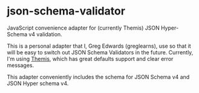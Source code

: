 # json-schema-validator

JavaScript convenience adapter for (currently Themis) JSON Hyper-Schema v4 validation. 

This is a personal adapter that I, Greg Edwards (greglearns), use so that it will be easy to switch out JSON Schema Validators in the future. Currently, I'm using [Themis](https://github.com/playlyfe/themis), which has great defaults support and clear error messages.

This adapter conveniently includes the schema for JSON Schema v4 and JSON Hyper schema v4.

